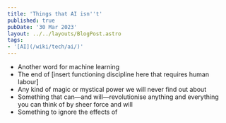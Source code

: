 ```yaml
---
title: 'Things that AI isn''t'
published: true
pubDate: '30 Mar 2023'
layout: ../../layouts/BlogPost.astro
tags:
- '[AI](/wiki/tech/ai/)'
---
```


* Another word for machine learning
* The end of &lsqb;insert functioning discipline here that requires human labour&rsqb;
* Any kind of magic or mystical power we will never find out about
* Something that can—and will—revolutionise anything and everything you can think of by sheer force and will
* Something to ignore the effects of